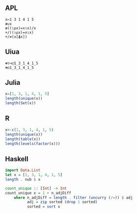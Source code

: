 ## APL

```apl
x←1 3 1 4 1 5 
≢∪x
≢((⍳⍴x)=x⍳x)/x
+/((⍳⍴x)=x⍳x)
+/≠(x[⍋x])
```

## Uiua

```uiua
⧻▽⊸◰1_3_1_4_1_5
⧻◴1_3_1_4_1_5
```

## Julia

```julia
x=[1, 3, 1, 4, 1, 5]
length(unique(x))
length(Set(x))
```

## R

```r
x<-c(1, 3, 1, 4, 1, 5)
length(unique(x))
length(table(x))
length(levels(factor(x)))
```

## Haskell

```haskell
import Data.List
let x = [1, 3, 1, 4, 1, 5]
length . nub $ x

count_unique :: [Int] -> Int
count_unique x = 1 + n_adjDiff
    where n_adjDiff = length . filter (uncurry (/=)) $ adj
          adj = zip sorted (drop 1 sorted)
          sorted = sort x
```

